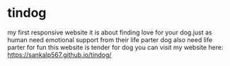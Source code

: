 # tindog
my first responsive website 
it is about finding love for your dog.just as human need emotional support from their life parter dog also need life parter for fun
this website is tender for dog
you can visit my website here: https://sankalp567.github.io/tindog/
